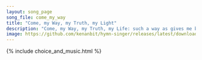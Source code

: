 ```yaml
---
layout: song_page
song_file: come_my_way
title: "Come, my Way, my Truth, my Light"
description: "Come, my Way, my Truth, my Life: such a way as gives me breath; such a truth as ends all strife; such a life as killeth death.  Come, my Light, my Fea... english secular 5part"
image: https://github.com/kenanbit/hymn-singer/releases/latest/download/come_my_way-trad.png
---
```


{% include choice_and_music.html %}